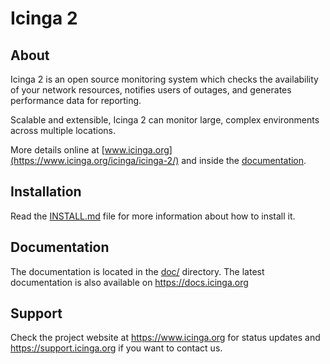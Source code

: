 # Icinga 2

## About

Icinga 2 is an open source monitoring system which checks the availability of your
network resources, notifies users of outages, and generates performance data for reporting.

Scalable and extensible, Icinga 2 can monitor large, complex environments across
multiple locations.

More details online at [www.icinga.org](https://www.icinga.org/icinga/icinga-2/)
and inside the [documentation](doc/1-about.md).

## Installation

Read the [INSTALL.md](INSTALL.md) file for more information about how to install it.

## Documentation

The documentation is located in the [doc/](doc/) directory. The latest documentation
is also available on https://docs.icinga.org

## Support

Check the project website at https://www.icinga.org for status updates and
https://support.icinga.org if you want to contact us.
